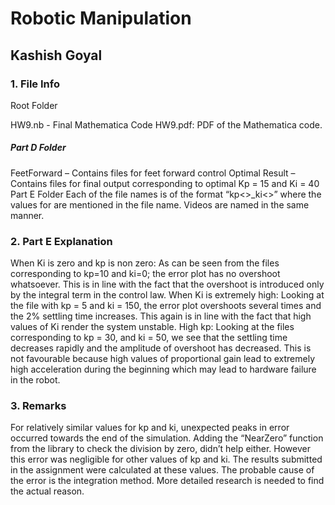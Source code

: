 
# Robotic Manipulation
## Kashish Goyal

### 1. File Info
Root Folder

HW9.nb - Final Mathematica Code 
HW9.pdf: PDF of the Mathematica code. 

##### Part D Folder
FeetForward – Contains files for feet forward control
Optimal Result – Contains files for final output corresponding to optimal Kp = 15 and Ki = 40 
Part E Folder
Each of the file names is of the format “kp<>_ki<>” where the values for are mentioned in the file name. Videos are named in the same manner.

### 2. Part E Explanation 

When Ki is zero and kp is non zero:
As can be seen from the files corresponding to kp=10 and ki=0; the error plot has no overshoot whatsoever. This is in line with the fact that the overshoot is introduced only by the integral term in the control law.
When Ki is extremely high:
Looking at the file with kp = 5 and ki = 150, the error plot overshoots several times and the 2% settling time increases. This again is in line with the fact that high values of Ki render the system unstable. 
High kp:
Looking at the files corresponding to kp = 30, and ki = 50, we see that the settling time decreases rapidly and the amplitude of overshoot has decreased. This is not favourable because high values of proportional gain lead to extremely high acceleration during the beginning which may lead to hardware failure in the robot.
### 3. Remarks
For relatively similar values for kp and ki, unexpected peaks in error occurred towards the end of the simulation. Adding the “NearZero” function from the library to check the division by zero, didn’t help either. However this error was negligible for other values of kp and ki. The results submitted in the assignment were calculated at these values. The probable cause of the error is the integration method. More detailed research is needed to find the actual reason.

